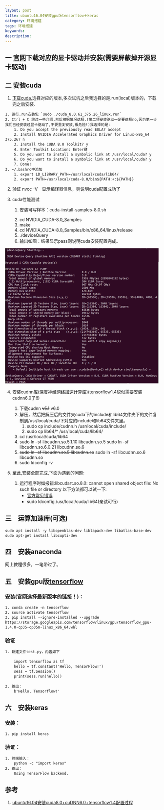 ```yaml
---
layout: post
title: ubuntu16.04安装gpu版tensorflow＋keras
category: 环境搭建
tags: 环境搭建
keywords:
description:
---
```


## 一 [官网](http://www.nvidia.com/Download/index.aspx?lang=cn)下载对应的显卡驱动并安装(需要屏蔽掉开源显卡驱动)

## 二 安装cuda

1. [下载cuda](https://developer.nvidia.com/cuda-toolkit-archive),选择对应的版本,多次试坑之后我选择的是.run(local)版本的，下载完之后安装.

<!-- 以下为.deb版本的安装方式,有显卡驱动问题的建议用.run版本的,

	1. sudo dpkg -i cuda-repo-ubuntu1604-8-0-local-ga2_8.0.61-1_amd64.deb
	2. sudo apt-get update
	3. sudo apt-get install cuda
	4. vim ~/.bashrc
	5. 最后一行写上：export PATH=/usr/local/cuda-8.0/bin${PATH:+:${PATH}} -->
	1. 运行.run安装包 `sudo ./cuda_8.0.61_375.26_linux.run`
	2. Ctrl + C 跳过一些介绍,然后根据情况选择.(第二项安装驱动一定要选择no,因为第一步我们已经安装过显卡驱动了,不要重复安装,很危险!)我选择的是:
		1. Do you accept the previously read EULA? accept
		2. Install NVIDIA Accelerated Graphics Driver for Linux-x86_64 375.26? n
		3. Install the CUDA 8.0 Toolkit? y
		4. Enter Toolkit Location: Enter键
		5. Do you want to install a symbolic link at /usr/local/cuda? y
		6. Do you want to install a symbolic link at /usr/local/cuda? y
		7. Done!
	3. ~/.bashrc中添加
		1. export LD_LIBRARY_PATH=/usr/local/cuda/lib64/
		2. export PATH=/usr/local/cuda-8.0/bin${PATH:+:${PATH}}

2. 验证 nvcc -V　显示编译器信息，则说明cuda配置成功了

3. cuda性能测试

	1. 安装可写样本：cuda-install-samples-8.0.sh <dir>
	2. cd NVIDIA_CUDA-8.0_Samples
	3. make
	4. cd NVIDIA_CUDA-8.0_Samples/bin/x86_64/linux/release
	5. ./deviceQuery
	6. 输出如图：结果显示pass则说明cuda安装配置完成。

![](../pics/verifycuda.png)

4. 安装cudnn库(深度神经网络加速计算库)(tensorflow1.4貌似需要安装cudnn6.0了!!)
   1. 下载cudnn ~~v5.1~~ v6.0
   2. 解压，然后把解压后的文件夹cuda下的include和lib64文件夹下的文件复制到/usr/local/cuda/下对应的include和lib64文件夹里。
      1. sudo cp include/cudnn.h /usr/local/cuda/include/
      2. sudo cp lib64/* /usr/local/cuda/lib64/
   3. cd /usr/local/cuda/lib64
   4. ~~sudo ln -sf libcudnn.so.5.1.10 libcudnn.so.5~~ sudo ln -sf libcudnn.so.6.0.21 libcudnn.so.6
   5. ~~sudo ln -sf libcudnn.so.5 libcudnn.so~~ sudo ln -sf libcudnn.so.6 libcudnn.so
   6. sudo ldconfig -v

5. 至此,安装全部完成,下面为遇到的问题:
	1. 运行程序时如报错:libcudart.so.8.0: cannot open shared object file: No such file or directory
		以下方法都可以试一下:
		- [官方常见错误](https://www.tensorflow.org/install/install_sources#common_installation_problems)
		- sudo ldconfig /usr/local/cuda/lib64(亲试可行)  

## 三　运算加速库(可选)

	sudo apt install -y libopenblas-dev liblapack-dev libatlas-base-dev
	sudo apt-get install libcupti-dev

## 四　安装anaconda
网上教程很多，一笔带过了。

## 五　安装gpu版[tensorflow][]

### 安装(官网选择最新版本的链接！)：

	1. conda create -n tensorflow
	2. source activate tensorflow
	3. pip install --ignore-installed --upgrade https://storage.googleapis.com/tensorflow/linux/gpu/tensorflow_gpu-1.4.0-cp35-cp35m-linux_x86_64.whl


### 验证

	1. 新建文件test.py，内容如下

		import tensorflow as tf
		hello = tf.constant('Hello, TensorFlow!')
		sess = tf.Session()
		print(sess.run(hello))

	2. 输出：
		b'Hello, Tensorflow!'

## 六　安装keras

### 安装：

	1. pip install keras

### 验证：

	1. 终端输入：
		python -c "import keras"
	2. 输出：
		Using TensorFlow backend.




[tensorflow]: https://www.tensorflow.org/install/install_linux#InstallingAnaconda

## 参考
1. [ubuntu16.04安装cuda8.0+cuDNN6.0+tensorflow1.4配置过程](http://blog.csdn.net/liushui94/article/details/78510115)
